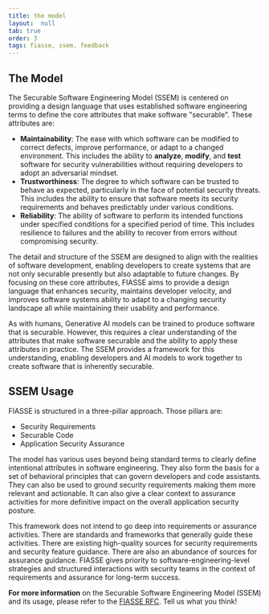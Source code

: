 ```yaml
---
title: the model
layout:  null
tab: true
order: 3
tags: fiasse, ssem, feedback
---
```


## The Model

The Securable Software Engineering Model (SSEM) is centered on providing a design language that uses established software engineering terms to define the core attributes that make software "securable". These attributes are:

- **Maintainability**: The ease with which software can be modified to correct defects, improve performance, or adapt to a changed environment. This includes the ability to **analyze**, **modify**, and **test** software for security vulnerabilities without requiring developers to adopt an adversarial mindset.
- **Trustworthiness**: The degree to which software can be trusted to behave as expected, particularly in the face of potential security threats. This includes the ability to ensure that software meets its security requirements and behaves predictably under various conditions.
- **Reliability**: The ability of software to perform its intended functions under specified conditions for a specified period of time. This includes resilience to failures and the ability to recover from errors without compromising security.

The detail and structure of the SSEM are designed to align with the realities of software development, enabling developers to create systems that are not only securable presently but also adaptable to future changes. By focusing on these core attributes, FIASSE aims to provide a design language that enhances security, maintains developer velocity, and improves software systems ability to adapt to a changing security landscape all while maintaining their usability and performance.

As with humans, Generative AI models can be trained to produce software that is securable. However, this requires a clear understanding of the attributes that make software securable and the ability to apply these attributes in practice. The SSEM provides a framework for this understanding, enabling developers and AI models to work together to create software that is inherently securable.

## SSEM Usage

FIASSE is structured in a three-pillar approach. Those pillars are:

- Security Requirements
- Securable Code
- Application Security Assurance

The model has various uses beyond being standard terms to clearly define intentional attributes in software engineering. They also form the basis for a set of behavioral principles that can govern developers and code assistants. They can also be used to ground security requirements making them more relevant and actionable. It can also give a clear context to assurance activities for more definitive impact on the overall application security posture.

This framework does not intend to go deep into requirements or assurance activities. There are standards and frameworks that generally guide these activities. There are existing high-quality sources for security requirements and security feature guidance. There are also an abundance of sources for assurance guidance. FIASSE gives priority to software-engineering-level strategies and structured interactions with security teams in the context of requirements and assurance for long-term success.

**For more information** on the Securable Software Engineering Model (SSEM) and its usage, please refer to the [FIASSE RFC](https://github.com/Xcaciv/securable_software_engineering/blob/main/docs/FIASSE-RFC.md#3-the-securable-software-engineering-model-ssem).  Tell us what you think!
